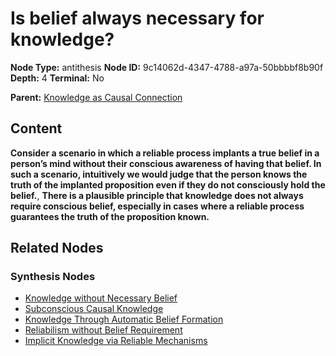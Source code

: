 # Is belief always necessary for knowledge?

**Node Type:** antithesis
**Node ID:** 9c14062d-4347-4788-a97a-50bbbbf8b90f
**Depth:** 4
**Terminal:** No

**Parent:** [Knowledge as Causal Connection](knowledge-as-causal-connection-synthesis-ce05ec34-d19d-420f-ac3c-b669dd7e4cc6.md)

## Content

**Consider a scenario in which a reliable process implants a true belief in a person’s mind without their conscious awareness of having that belief. In such a scenario, intuitively we would judge that the person knows the truth of the implanted proposition even if they do not consciously hold the belief.**, **There is a plausible principle that knowledge does not always require conscious belief, especially in cases where a reliable process guarantees the truth of the proposition known.**

## Related Nodes

### Synthesis Nodes

- [Knowledge without Necessary Belief](knowledge-without-necessary-belief-synthesis-38fa4236-bb0a-4014-ba9f-ce93ed91f2c1.md)
- [Subconscious Causal Knowledge](subconscious-causal-knowledge-synthesis-855d7895-1a92-4b73-a5d4-a412a347275c.md)
- [Knowledge Through Automatic Belief Formation](knowledge-through-automatic-belief-formation-synthesis-ece053ab-530d-4e27-85fc-42e65a438eb5.md)
- [Reliabilism without Belief Requirement](reliabilism-without-belief-requirement-synthesis-62790805-618f-4aac-8ce3-94559ab9dbeb.md)
- [Implicit Knowledge via Reliable Mechanisms](implicit-knowledge-via-reliable-mechanisms-synthesis-ae3b7188-bebf-4446-8b46-9f15254e1a88.md)
